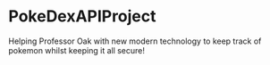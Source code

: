 # PokeDexAPIProject
Helping Professor Oak with new modern technology to keep track of pokemon whilst keeping it all secure!

